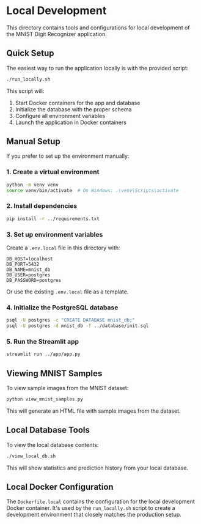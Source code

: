 # Local Development

This directory contains tools and configurations for local development of the MNIST Digit Recognizer application.

## Quick Setup

The easiest way to run the application locally is with the provided script:

```bash
./run_locally.sh
```

This script will:
1. Start Docker containers for the app and database
2. Initialize the database with the proper schema
3. Configure all environment variables
4. Launch the application in Docker containers

## Manual Setup

If you prefer to set up the environment manually:

### 1. Create a virtual environment

```bash
python -m venv venv
source venv/bin/activate  # On Windows: .\venv\Scripts\activate
```

### 2. Install dependencies

```bash
pip install -r ../requirements.txt
```

### 3. Set up environment variables

Create a `.env.local` file in this directory with:
```
DB_HOST=localhost
DB_PORT=5432
DB_NAME=mnist_db
DB_USER=postgres
DB_PASSWORD=postgres
```

Or use the existing `.env.local` file as a template.

### 4. Initialize the PostgreSQL database

```bash
psql -U postgres -c "CREATE DATABASE mnist_db;"
psql -U postgres -d mnist_db -f ../database/init.sql
```

### 5. Run the Streamlit app

```bash
streamlit run ../app/app.py
```

## Viewing MNIST Samples

To view sample images from the MNIST dataset:

```bash
python view_mnist_samples.py
```

This will generate an HTML file with sample images from the dataset.

## Local Database Tools

To view the local database contents:

```bash
./view_local_db.sh
```

This will show statistics and prediction history from your local database.

## Local Docker Configuration

The `Dockerfile.local` contains the configuration for the local development Docker container. It's used by the `run_locally.sh` script to create a development environment that closely matches the production setup. 